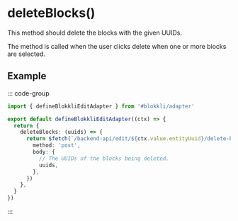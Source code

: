 # deleteBlocks()

This method should delete the blocks with the given UUIDs.

The method is called when the user clicks delete when one or more blocks are
selected.

## Example

::: code-group

```typescript [~/app/blokkli.editAdapter.ts]
import { defineBlokkliEditAdapter } from '#blokkli/adapter'

export default defineBlokkliEditAdapter((ctx) => {
  return {
    deleteBlocks: (uuids) => {
      return $fetch(`/backend-api/edit/${ctx.value.entityUuid}/delete-blocks`, {
        method: 'post',
        body: {
          // The UUIDs of the blocks being deleted.
          uuids,
        },
      })
    },
  }
})
```

:::
